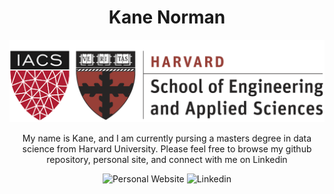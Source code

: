 <h1 style="text-align: center;">Kane Norman</h1>

![Harvard Shield](./SEAS_IACS.png "Title")

<p style="text-align: center;">
My name is Kane, and I am currently pursing a masters degree in data science from Harvard University. Please feel free to browse my github repository, personal site, and connect with me on  Linkedin
</p>

<div align="center">

<a herf="https://www.kanenorman.com">
 <img src="https://img.shields.io/badge/visit-kanenorman.com-crimson?&style=for-the-badge)" alt="Personal Website" />
 </a>
<a herf="https://www.linkedin.com/in/kanenorman/">
 <img src="https://img.shields.io/badge/connect-linkedin-blue?&style=for-the-badge)" alt="Linkedin" />
 </a>

</div>
